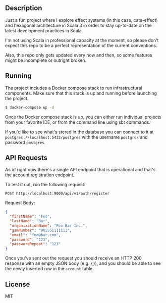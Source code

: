 ## Description
Just a fun project where I explore effect systems (in this case, cats-effect) and hexagonal architecture in Scala 3 in order to stay up-to-date on the latest development practices in Scala.

I'm not using Scala in professional capacity at the moment, so please don't expect this repo to be a perfect representation of the current conventions.

Also, this repo only gets updated every now and then, so some features might be incomplete or outright broken. 

## Running
The project includes a Docker compose stack to run infrastructural components. Make sure that this stack is up and running before launching the project.
```bash
$ docker-compose up -d
```

Once the Docker compose stack is up, you can either run individual projects from your favorite IDE, or from the command line using sbt commands.

If you'd like to see what's stored in the database you can connect to it at `postgres://localhost:5432/postgres` with the username `postgres` and password `postgres`.

## API Requests
As of right now there's a single API endpoint that is operational and that's the account registration endpoint.

To test it out, run the following request:

```
POST http://localhost:9000/api/v1/auth/register
```

Request Body:
```json
{
  "firstName": "Foo",
  "lastName": "Bar",
  "organizationName": "Foo Bar Inc.",
  "gsmNumber": "905551111111",
  "email": "foo@bar.com",
  "password": "123",
  "passwordRepeat": "123"
}
```

Once you've sent out the request you should receive an HTTP 200 response with an empty JSON body (e.g. `{}`), and you should be able to see the newly inserted row in the `account` table.

## License
MIT
